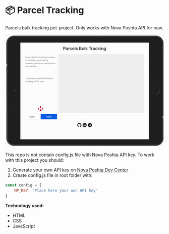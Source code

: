 # 📦 Parcel Tracking
Parcels bulk tracking pet-project. Only works with Nova Poshta API for now.

![Demo](./img/bulk-tracking-demo.gif)

This repo is not contain config.js file with Nova Poshta API key. To work with this project you should:
1. Generate your own API key on [Nova Poshta Dev Center](https://devcenter.novaposhta.ua/)
2. Create config.js file in root folder with:
```javascript
const config = {
    NP_KEY: 'Place here your own API key'
}
```

**Technology used:**
* HTML
* CSS
* JavaScript